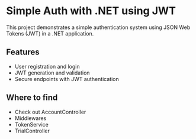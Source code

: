 # Simple Auth with .NET using JWT

This project demonstrates a simple authentication system using JSON Web Tokens (JWT) in a .NET application.

## Features

- User registration and login
- JWT generation and validation
- Secure endpoints with JWT authentication

## Where to find

- Check out AccountController
- Middlewares
- TokenService
- TrialController